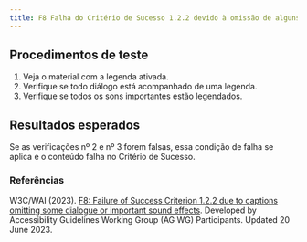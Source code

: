 ```yaml
---
title: F8 Falha do Critério de Sucesso 1.2.2 devido à omissão de alguns diálogos ou efeitos sonoros importantes nas legendas
---
```


## Procedimentos de teste

1. Veja o material com a legenda ativada.
2. Verifique se todo diálogo está acompanhado de uma legenda.
3. Verifique se todos os sons importantes estão legendados.

## Resultados esperados
Se as verificações nº 2 e nº 3 forem falsas, essa condição de falha se aplica e o conteúdo falha no Critério de Sucesso.

### Referências

W3C/WAI (2023). [F8: Failure of Success Criterion 1.2.2 due to captions omitting some dialogue or important sound effects](https://www.w3.org/WAI/WCAG21/Techniques/failures/F8). Developed by Accessibility Guidelines Working Group (AG WG) Participants. Updated 20 June 2023.